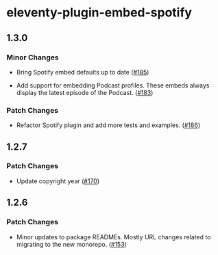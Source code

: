 # eleventy-plugin-embed-spotify

## 1.3.0

### Minor Changes

- Bring Spotify embed defaults up to date ([#185](https://github.com/gfscott/eleventy-plugin-embed-everything/pull/185))

- Add support for embedding Podcast profiles. These embeds always display the latest episode of the Podcast. ([#183](https://github.com/gfscott/eleventy-plugin-embed-everything/pull/183))

### Patch Changes

- Refactor Spotify plugin and add more tests and examples. ([#186](https://github.com/gfscott/eleventy-plugin-embed-everything/pull/186))

## 1.2.7

### Patch Changes

- Update copyright year ([#170](https://github.com/gfscott/eleventy-plugin-embed-everything/pull/170))

## 1.2.6

### Patch Changes

- Minor updates to package READMEs. Mostly URL changes related to migrating to the new monorepo. ([#153](https://github.com/gfscott/eleventy-plugin-embed-everything/pull/153))
